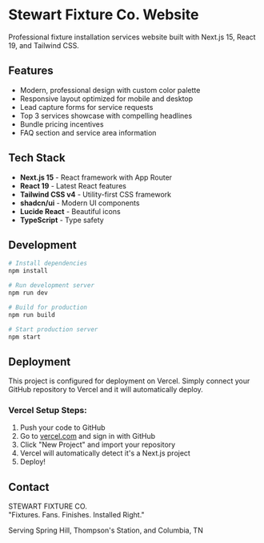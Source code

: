 # Stewart Fixture Co. Website

Professional fixture installation services website built with Next.js 15, React 19, and Tailwind CSS.

## Features

- Modern, professional design with custom color palette
- Responsive layout optimized for mobile and desktop  
- Lead capture forms for service requests
- Top 3 services showcase with compelling headlines
- Bundle pricing incentives
- FAQ section and service area information

## Tech Stack

- **Next.js 15** - React framework with App Router
- **React 19** - Latest React features
- **Tailwind CSS v4** - Utility-first CSS framework
- **shadcn/ui** - Modern UI components
- **Lucide React** - Beautiful icons
- **TypeScript** - Type safety

## Development

```bash
# Install dependencies
npm install

# Run development server
npm run dev

# Build for production
npm run build

# Start production server
npm start
```

## Deployment

This project is configured for deployment on Vercel. Simply connect your GitHub repository to Vercel and it will automatically deploy.

### Vercel Setup Steps:

1. Push your code to GitHub
2. Go to [vercel.com](https://vercel.com) and sign in with GitHub
3. Click "New Project" and import your repository
4. Vercel will automatically detect it's a Next.js project
5. Deploy!

## Contact

STEWART FIXTURE CO.  
"Fixtures. Fans. Finishes. Installed Right."

Serving Spring Hill, Thompson's Station, and Columbia, TN